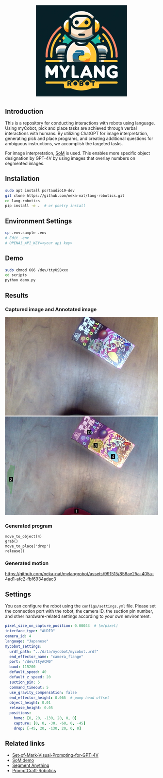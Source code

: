 <h1 align="center">
  <br>
  <img height="300" src="assets/mylangrobot_logo.png">
  <br>
</h1>

## Introduction

This is a repository for conducting interactions with robots using language. Using myCobot, pick and place tasks are achieved through verbal interactions with humans.
By utilizing ChatGPT for image interpretation, generating pick and place programs, and creating additional questions for ambiguous instructions, we accomplish the targeted tasks.

For image interpretation, [SoM](https://som-gpt4v.github.io/) is used. This enables more specific object designation by GPT-4V by using images that overlay numbers on segmented images.

## Installation

```sh
sudo apt install portaudio19-dev
git clone https://github.com/neka-nat/lang-robotics.git
cd lang-robotics
pip install -e .  # or poetry install
```

## Environment Settings

```sh
cp .env.sample .env
# Edit .env
# OPENAI_API_KEY=<your api key>
```

## Demo

```sh
sudo chmod 666 /dev/ttyUSBxxx
cd scripts
python demo.py
```

## Results

### Captured image and Annotated image

![capture](assets/capture.png)
![annotated](assets/annotated.png)

### Generated program

```
move_to_object(4)
grab()
move_to_place('drop')
release()
```

### Generated motion

https://github.com/neka-nat/mylangrobot/assets/991515/858ae25a-405a-4ad1-afc2-fbf6934adac3

## Settings

You can configure the robot using the `configs/settings.yml` file.
Please set the connection port with the robot, the camera ID, the suction pin number, and other hardware-related settings according to your own environment.

```yaml
pixel_size_on_capture_position: 0.00043  # [m/pixel]
interface_type: "AUDIO"
camera_id: 4
language: "Japanese"
mycobot_settings:
  urdf_path: "../data/mycobot/mycobot.urdf"
  end_effector_name: "camera_flange"
  port: "/dev/ttyACM0"
  baud: 115200
  default_speed: 40
  default_z_speed: 20
  suction_pin: 5
  command_timeout: 5
  use_gravity_compensation: false
  end_effector_height: 0.065  # pump head offset
  object_height: 0.01
  release_height: 0.05
  positions:
    home: [0, 20, -130, 20, 0, 0]
    capture: [0, 0, -30, -60, 0, -45]
    drop: [-45, 20, -130, 20, 0, 0]
```

## Related links

* [Set-of-Mark-Visual-Prompting-for-GPT-4V](https://github.com/microsoft/SoM)
* [SoM demo](https://github.com/SkalskiP/SoM)
* [Segment Anything](https://github.com/facebookresearch/segment-anything)
* [PromptCraft-Robotics](https://github.com/microsoft/PromptCraft-Robotics)
